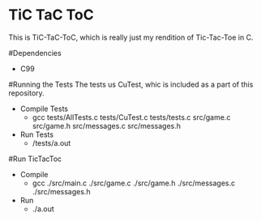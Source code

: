 # TiC TaC ToC

This is TiC-TaC-ToC, which is really just my rendition of Tic-Tac-Toe in C.

#Dependencies
*   C99

#Running the Tests
The tests us CuTest, whic is included as a part of this repository.

*   Compile Tests
    *   gcc tests/AllTests.c tests/CuTest.c tests/tests.c src/game.c src/game.h src/messages.c src/messages.h
*   Run Tests
    * /tests/a.out
    
#Run TicTacToc
*   Compile
    *    gcc ./src/main.c ./src/game.c ./src/game.h ./src/messages.c ./src/messages.h   
*   Run
    *   ./a.out